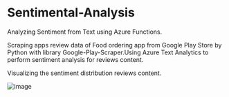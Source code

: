 # Sentimental-Analysis

Analyzing Sentiment from Text using Azure Functions.

Scraping apps review data of Food ordering app from Google Play Store by Python with library Google-Play-Scraper.Using Azure Text Analytics to perform sentiment analysis for reviews content.

Visualizing the sentiment distribution reviews content.

![image](https://user-images.githubusercontent.com/46122725/178155894-32b5009a-71a6-4b7e-9f60-e09092ac6fbd.png)

 




























